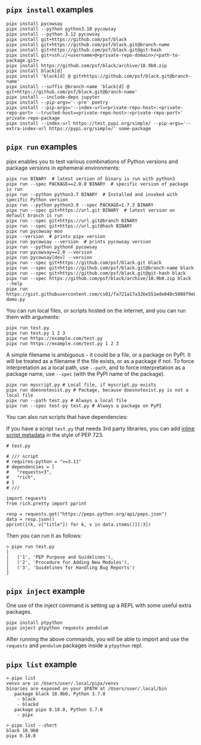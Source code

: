 ## `pipx install` examples

```
pipx install pycowsay
pipx install --python python3.10 pycowsay
pipx install --python 3.12 pycowsay
pipx install git+https://github.com/psf/black
pipx install git+https://github.com/psf/black.git@branch-name
pipx install git+https://github.com/psf/black.git@git-hash
pipx install git+ssh://<username>@<private-repo-domain>/<path-to-package.git>
pipx install https://github.com/psf/black/archive/18.9b0.zip
pipx install black[d]
pipx install 'black[d] @ git+https://github.com/psf/black.git@branch-name'
pipx install --suffix @branch-name 'black[d] @ git+https://github.com/psf/black.git@branch-name'
pipx install --include-deps jupyter
pipx install --pip-args='--pre' poetry
pipx install --pip-args='--index-url=<private-repo-host>:<private-repo-port> --trusted-host=<private-repo-host>:<private-repo-port>' private-repo-package
pipx install --index-url https://test.pypi.org/simple/ --pip-args='--extra-index-url https://pypi.org/simple/' some-package
```

## `pipx run` examples

pipx enables you to test various combinations of Python versions and package versions in ephemeral environments:

```
pipx run BINARY  # latest version of binary is run with python3
pipx run --spec PACKAGE==2.0.0 BINARY  # specific version of package is run
pipx run --python python3.7 BINARY  # Installed and invoked with specific Python version
pipx run --python python3.9 --spec PACKAGE=1.7.3 BINARY
pipx run --spec git+https://url.git BINARY  # latest version on default branch is run
pipx run --spec git+https://url.git@branch BINARY
pipx run --spec git+https://url.git@hash BINARY
pipx run pycowsay moo
pipx --version  # prints pipx version
pipx run pycowsay --version  # prints pycowsay version
pipx run --python pythonX pycowsay
pipx run pycowsay==2.0 --version
pipx run pycowsay[dev] --version
pipx run --spec git+https://github.com/psf/black.git black
pipx run --spec git+https://github.com/psf/black.git@branch-name black
pipx run --spec git+https://github.com/psf/black.git@git-hash black
pipx run --spec https://github.com/psf/black/archive/18.9b0.zip black --help
pipx run https://gist.githubusercontent.com/cs01/fa721a17a326e551ede048c5088f9e0f/raw/6bdfbb6e9c1132b1c38fdd2f195d4a24c540c324/pipx-demo.py
```

You can run local files, or scripts hosted on the internet, and you can run them with arguments:

```
pipx run test.py
pipx run test.py 1 2 3
pipx run https://example.com/test.py
pipx run https://example.com/test.py 1 2 3
```

A simple filename is ambiguous - it could be a file, or a package on PyPI. It will be treated as a filename if the file
exists, or as a package if not. To force interpretation as a local path, use `--path`, and to force interpretation as a
package name, use `--spec` (with the PyPI name of the package).

```
pipx run myscript.py # Local file, if myscript.py exists
pipx run doesnotexist.py # Package, because doesnotexist.py is not a local file
pipx run --path test.py # Always a local file
pipx run --spec test-py test.py # Always a package on PyPI
```

You can also run scripts that have dependencies:

If you have a script `test.py` that needs 3rd party libraries,
you can add [inline script metadata](https://packaging.python.org/en/latest/specifications/inline-script-metadata/)
in the style of PEP 723.

```
# test.py

# /// script
# requires-python = ">=3.11"
# dependencies = [
#   "requests<3",
#   "rich",
# ]
# ///

import requests
from rich.pretty import pprint

resp = requests.get("https://peps.python.org/api/peps.json")
data = resp.json()
pprint([(k, v["title"]) for k, v in data.items()][:3])
```

Then you can run it as follows:

```
> pipx run test.py
[
│   ('1', 'PEP Purpose and Guidelines'),
│   ('2', 'Procedure for Adding New Modules'),
│   ('3', 'Guidelines for Handling Bug Reports')
]
```

## `pipx inject` example

One use of the inject command is setting up a REPL with some useful extra packages.

```
pipx install ptpython
pipx inject ptpython requests pendulum
```

After running the above commands, you will be able to import and use the `requests` and `pendulum` packages inside a
`ptpython` repl.

## `pipx list` example

```
> pipx list
venvs are in /Users/user/.local/pipx/venvs
binaries are exposed on your $PATH at /Users/user/.local/bin
   package black 18.9b0, Python 3.7.0
    - black
    - blackd
   package pipx 0.10.0, Python 3.7.0
    - pipx

> pipx list --short
black 18.9b0
pipx 0.10.0
```
